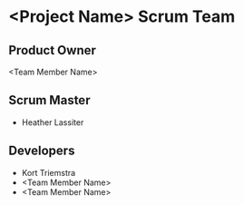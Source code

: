 # \<Project Name\> Scrum Team
## Product Owner
\<Team Member Name\>
## Scrum Master
- Heather Lassiter
## Developers
- Kort Triemstra
- \<Team Member Name\>
- \<Team Member Name\>
